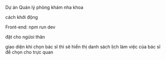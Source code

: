 Dự án Quản lý phòng khám nha khoa

cách khởi động

Front-end:
npm run dev


đặt cho ngừoi thân

giao diện khi chọn bác sĩ thì sẽ hiển thị danh sách lịch làm việc của bác sĩ để chọn cho trực quan

